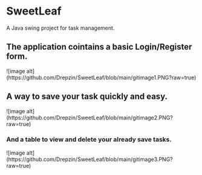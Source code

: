 # SweetLeaf
A Java swing project for task management.

<h2>The application cointains a basic Login/Register form.</h2>
![image alt](https://github.com/Drepzin/SweetLeaf/blob/main/gitimage1.PNG?raw=true)

<h2>A way to save your task quickly and easy.</h2>
![image alt](https://github.com/Drepzin/SweetLeaf/blob/main/gitimage2.PNG?raw=true)

<h3>And a table to view and delete your already save tasks.</h3>
![image alt](https://github.com/Drepzin/SweetLeaf/blob/main/gitimage3.PNG?raw=true)
